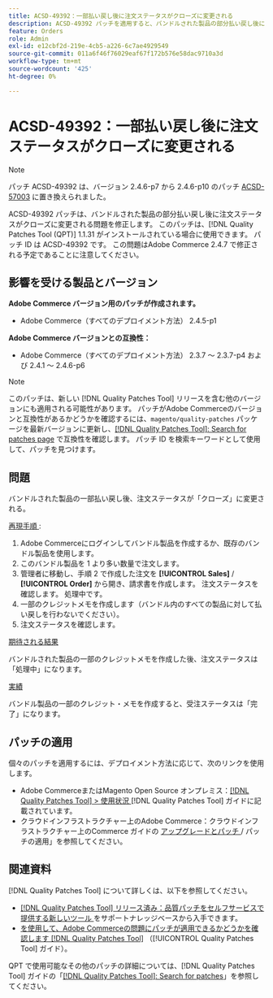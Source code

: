 ```yaml
---
title: ACSD-49392：一部払い戻し後に注文ステータスがクローズに変更される
description: ACSD-49392 パッチを適用すると、バンドルされた製品の部分払い戻し後に注文ステータスがクローズに変わるAdobe Commerceの問題を修正できます。
feature: Orders
role: Admin
exl-id: e12cbf2d-219e-4cb5-a226-6c7ae4929549
source-git-commit: 011a6f46f76029eaf67f172b576e58dac9710a3d
workflow-type: tm+mt
source-wordcount: '425'
ht-degree: 0%

---
```


# ACSD-49392：一部払い戻し後に注文ステータスがクローズに変更される

>[!NOTE]
>
>パッチ ACSD-49392 は、バージョン 2.4.6-p7 から 2.4.6-p10 のパッチ [ACSD-57003](https://experienceleague.adobe.com/en/docs/commerce-operations/tools/quality-patches-tool/patches-available-in-qpt/v1-1-46/acsd-57003-order-status-changed-to-complete-instead-of-processing) に置き換えられました。

ACSD-49392 パッチは、バンドルされた製品の部分払い戻し後に注文ステータスがクローズに変更される問題を修正します。 このパッチは、[!DNL Quality Patches Tool (QPT)] 1.1.31 がインストールされている場合に使用できます。 パッチ ID は ACSD-49392 です。 この問題はAdobe Commerce 2.4.7 で修正される予定であることに注意してください。

## 影響を受ける製品とバージョン

**Adobe Commerce バージョン用のパッチが作成されます。**

* Adobe Commerce（すべてのデプロイメント方法） 2.4.5-p1

**Adobe Commerce バージョンとの互換性：**

* Adobe Commerce（すべてのデプロイメント方法） 2.3.7 ～ 2.3.7-p4 および 2.4.1 ～ 2.4.6-p6

>[!NOTE]
>
>このパッチは、新しい [!DNL Quality Patches Tool] リリースを含む他のバージョンにも適用される可能性があります。 パッチがAdobe Commerceのバージョンと互換性があるかどうかを確認するには、`magento/quality-patches` パッケージを最新バージョンに更新し、[[!DNL Quality Patches Tool]: Search for patches page](https://experienceleague.adobe.com/tools/commerce-quality-patches/index.html) で互換性を確認します。 パッチ ID を検索キーワードとして使用して、パッチを見つけます。

## 問題

バンドルされた製品の一部払い戻し後、注文ステータスが「クローズ」に変更される。

<u> 再現手順 </u>:

1. Adobe Commerceにログインしてバンドル製品を作成するか、既存のバンドル製品を使用します。
1. このバンドル製品を 1 より多い数量で注文します。
1. 管理者に移動し、手順 2 で作成した注文を **[!UICONTROL Sales]** / **[!UICONTROL Order]** から開き、請求書を作成します。 注文ステータスを確認します。 処理中です。
1. 一部のクレジットメモを作成します（バンドル内のすべての製品に対して払い戻しを行わないでください）。
1. 注文ステータスを確認します。

<u> 期待される結果 </u>

バンドルされた製品の一部のクレジットメモを作成した後、注文ステータスは「処理中」になります。

<u> 実績 </u>

バンドル製品の一部のクレジット・メモを作成すると、受注ステータスは「完了」になります。

## パッチの適用

個々のパッチを適用するには、デプロイメント方法に応じて、次のリンクを使用します。

* Adobe CommerceまたはMagento Open Source オンプレミス：[[!DNL Quality Patches Tool] > 使用状況 ](/help/tools/quality-patches-tool/usage.md) [!DNL Quality Patches Tool] ガイドに記載されています。
* クラウドインフラストラクチャー上のAdobe Commerce：クラウドインフラストラクチャー上のCommerce ガイドの [ アップグレードとパッチ ](https://experienceleague.adobe.com/docs/commerce-cloud-service/user-guide/develop/upgrade/apply-patches.html)/ パッチの適用」を参照してください。

## 関連資料

[!DNL Quality Patches Tool] について詳しくは、以下を参照してください。

* [[!DNL Quality Patches Tool]  リリース済み：品質パッチをセルフサービスで提供する新しいツール ](https://experienceleague.adobe.com/en/docs/commerce-operations/tools/quality-patches-tool/quality-patches-tool-to-self-serve-quality-patches) をサポートナレッジベースから入手できます。
* [ を使用して、Adobe Commerceの問題にパッチが適用できるかどうかを確認します  [!DNL Quality Patches Tool]](/help/tools/quality-patches-tool/patches-available-in-qpt/check-patch-for-magento-issue-with-magento-quality-patches.md) （[!UICONTROL Quality Patches Tool] ガイド）。


QPT で使用可能なその他のパッチの詳細については、[!DNL Quality Patches Tool] ガイドの「[[!DNL Quality Patches Tool]: Search for patches](https://experienceleague.adobe.com/tools/commerce-quality-patches/index.html)」を参照してください。
